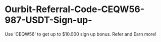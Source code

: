 # Ourbit-Referral-Code-CEQW56-987-USDT-Sign-up-
Use 'CEQW56' to get up to $10.000 sign up bonus. Refer and Earn more!

